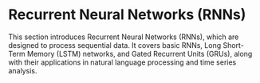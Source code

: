 # Recurrent Neural Networks (RNNs)

This section introduces Recurrent Neural Networks (RNNs), which are designed to process sequential data. It covers basic RNNs, Long Short-Term Memory (LSTM) networks, and Gated Recurrent Units (GRUs), along with their applications in natural language processing and time series analysis.
